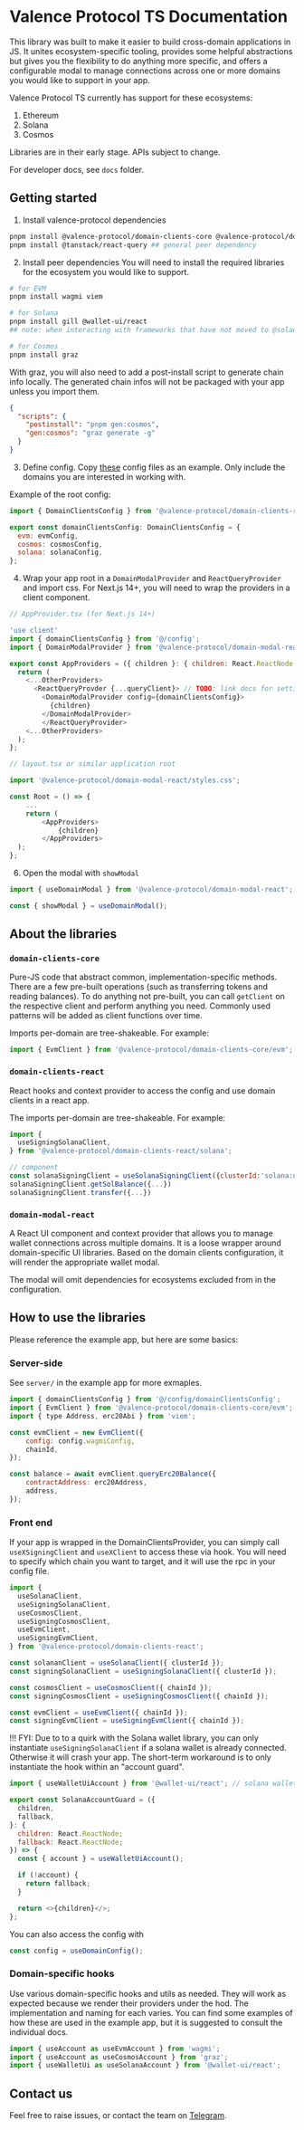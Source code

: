 # Valence Protocol TS Documentation

This library was built to make it easier to build cross-domain applications in JS. It unites ecosystem-specific tooling, provides some helpful abstractions but gives you the flexibility to do anything more specific, and offers a configurable modal to manage connections across one or more domains you would like to support in your app.

Valence Protocol TS currently has support for these ecosystems:

1. Ethereum
2. Solana
3. Cosmos

Libraries are in their early stage. APIs subject to change.

For developer docs, see `docs` folder.

## Getting started

1. Install valence-protocol dependencies

```bash
pnpm install @valence-protocol/domain-clients-core @valence-protocol/domain-clients-react @valence-protocol/domain-modal-react
pnpm install @tanstack/react-query ## general peer dependency
```

2. Install peer dependencies
   You will need to install the required libraries for the ecosystem you would like to support.

```bash
# for EVM
pnpm install wagmi viem

# for Solana
pnpm install gill @wallet-ui/react
## note: when interacting with frameworks that have not moved to @solana/kit (used by gill under the hood and importable through gill), you may need to also install @solana/web3.js and @solana/compat

# for Cosmos
pnpm install graz
```

With graz, you will also need to add a post-install script to generate chain info locally. The generated chain infos will not be packaged with your app unless you import them.

```json
{
  "scripts": {
    "postinstall": "pnpm gen:cosmos",
    "gen:cosmos": "graz generate -g"
  }
}
```

3. Define config.
   Copy [these](https://github.com/timewave-computer/valence-protocol-ts/tree/next/apps/domain-clients-example/src/config/domainClientsConfig) config files as an example. Only include the domains you are interested in working with.

Example of the root config:

```javascript
import { DomainClientsConfig } from '@valence-protocol/domain-clients-react';

export const domainClientsConfig: DomainClientsConfig = {
  evm: evmConfig,
  cosmos: cosmosConfig,
  solana: solanaConfig,
};
```

4. Wrap your app root in a `DomainModalProvider` and `ReactQueryProvider` and import css. For Next.js 14+, you will need to wrap the providers in a client component.

```javascript
// AppProvider.tsx (for Next.js 14+)

'use client'
import { domainClientsConfig } from '@/config';
import { DomainModalProvider } from '@valence-protocol/domain-modal-react';

export const AppProviders = ({ children }: { children: React.ReactNode }) => {
  return (
    <...OtherProviders>
      <ReactQueryProvder {...queryClient}> // TODO: link docs for setting this up
        <DomainModalProvider config={domainClientsConfig}>
          {children}
        </DomainModalProvider>
        </ReactQueryProvider>
    <...OtherProviders>
  );
};
```

```javascript
// layout.tsx or similar application root

import '@valence-protocol/domain-modal-react/styles.css';

const Root = () => {
    ...
    return (
        <AppProviders>
            {children}
        </AppProviders>
  );
};

```

6. Open the modal with `showModal`

```javascript
import { useDomainModal } from '@valence-protocol/domain-modal-react';

const { showModal } = useDomainModal();
```

## About the libraries

### `domain-clients-core`

Pure-JS code that abstract common, implementation-specific methods. There are a few pre-built operations (such as transferring tokens and reading balances). To do anything not pre-built, you can call `getClient` on the respective client and perform anything you need. Commonly used patterns will be added as client functions over time.

Imports per-domain are tree-shakeable. For example:

```javascript
import { EvmClient } from '@valence-protocol/domain-clients-core/evm';
```

### `domain-clients-react`

React hooks and context provider to access the config and use domain clients in a react app.

The imports per-domain are tree-shakeable. For example:

```javascript
import {
  useSigningSolanaClient,
} from '@valence-protocol/domain-clients-react/solana';

// component
const solanaSigningClient = useSolanaSigningClient({clusterId:'solana:devent'})
solanaSigningClient.getSolBalance({...})
solanaSigningClient.transfer({...})

```

### `domain-modal-react`

A React UI component and context provider that allows you to manage wallet connections across multiple domains. It is a loose wrapper around domain-specific UI libraries. Based on the domain clients configuration, it will render the appropriate wallet modal.

The modal will omit dependencies for ecosystems excluded from in the configuration.

## How to use the libraries

Please reference the example app, but here are some basics:

### Server-side

See `server/` in the example app for more exmaples.

```javascript
import { domainClientsConfig } from '@/config/domainClientsConfig';
import { EvmClient } from '@valence-protocol/domain-clients-core/evm';
import { type Address, erc20Abi } from 'viem';

const evmClient = new EvmClient({
    config: config.wagmiConfig,
    chainId,
});

const balance = await evmClient.queryErc20Balance({
    contractAddress: erc20Address,
    address,
});
```

### Front end

If your app is wrapped in the DomainClientsProvider, you can simply call `useXSigningClient` and `useXClient` to access these via hook. You will need to specify which chain you want to target, and it will use the rpc in your config file.

```javascript
import {
  useSolanaClient,
  useSigningSolanaClient,
  useCosmosClient,
  useSigningCosmosClient,
  useEvmClient,
  useSigningEvmClient,
} from '@valence-protocol/domain-clients-react';

const solananClient = useSolanaClient({ clusterId });
const signingSolanaClient = useSigningSolanaClient({ clusterId });

const cosmosClient = useCosmosClient({ chainId });
const signingCosmosClient = useSigningCosmosClient({ chainId });

const evmClient = useEvmClient({ chainId });
const signingEvmClient = useSigningEvmClient({ chainId });
```

!!! FYI: Due to to a quirk with the Solana wallet library, you can only instantiate `useSigningSolanaClient` if a solana wallet is already connected. Otherwise it will crash your app. The short-term workaround is to only instantiate the hook within an "account guard".

```javascript
import { useWalletUiAccount } from '@wallet-ui/react'; // solana wallet toolings

export const SolanaAccountGuard = ({
  children,
  fallback,
}: {
  children: React.ReactNode;
  fallback: React.ReactNode;
}) => {
  const { account } = useWalletUiAccount();

  if (!account) {
    return fallback;
  }

  return <>{children}</>;
};
```

You can also access the config with

```javascript
const config = useDomainConfig();
```

### Domain-specific hooks

Use various domain-specific hooks and utils as needed. They will work as expected because we render their providers under the hod. The implementation and naming for each varies. You can find some examples of how these are used in the example app, but it is suggested to consult the individual docs.

```javascript
import { useAccount as useEvmAccount } from 'wagmi';
import { useAccount as useCosmosAccount } from 'graz';
import { useWalletUi as useSolanaAccount } from '@wallet-ui/react';
```

## Contact us

Feel free to raise issues, or contact the team on [Telegram](https://t.me/+Sig6DYQn-Ec0NTZh).
